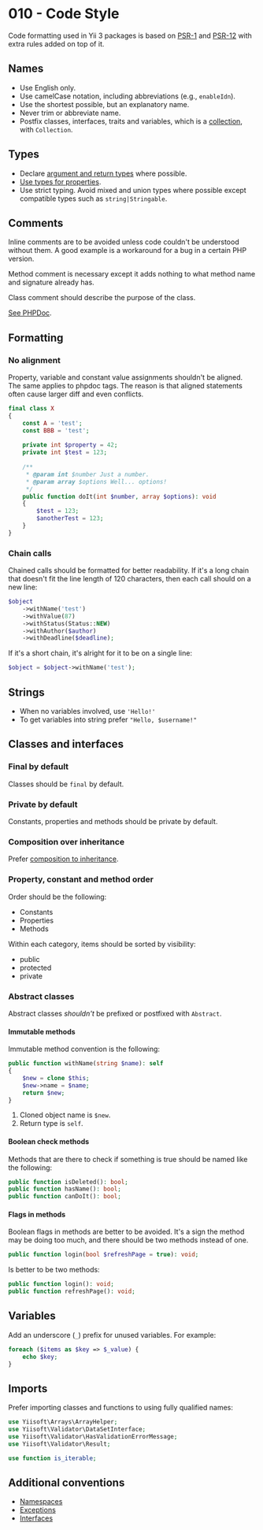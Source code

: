 # 010 - Code Style

Code formatting used in Yii 3 packages is based on [PSR-1](https://www.php-fig.org/psr/psr-1/) and
[PSR-12](https://www.php-fig.org/psr/psr-12/) with extra rules added on top of it.

## Names

- Use English only.
- Use camelCase notation, including abbreviations (e.g., `enableIdn`).
- Use the shortest possible, but an explanatory name.
- Never trim or abbreviate name.
- Postfix classes, interfaces, traits and variables, which is a [collection](https://en.wikipedia.org/wiki/Collection_(abstract_data_type)), with `Collection`.

## Types

- Declare [argument and return types](https://www.php.net/manual/en/migration70.new-features.php) where possible.
- [Use types for properties](https://wiki.php.net/rfc/typed_properties_v2).
- Use strict typing. Avoid mixed and union types where possible except compatible types such as `string|Stringable`.

## Comments

Inline comments are to be avoided unless code couldn't be understood without them.
A good example is a workaround for a bug in a certain PHP version.

Method comment is necessary except it adds nothing to what method name and signature already has.

Class comment should describe the purpose of the class.

[See PHPDoc](https://github.com/yiisoft/docs/blob/master/014-docs.md#phpdoc).

## Formatting

### No alignment

Property, variable and constant value assignments shouldn't be aligned.
The same applies to phpdoc tags. The reason is that aligned statements often cause larger diff and even conflicts.

```php
final class X
{
    const A = 'test';
    const BBB = 'test';
    
    private int $property = 42;
    private int $test = 123;
    
    /**
     * @param int $number Just a number.
     * @param array $options Well... options!
     */
    public function doIt(int $number, array $options): void
    {
        $test = 123;
        $anotherTest = 123;
    }
}
```

### Chain calls

Chained calls should be formatted for better readability.
If it's a long chain that doesn't fit the line length of 120 characters, then each call should on a new line:

```php
$object
    ->withName('test')
    ->withValue(87)
    ->withStatus(Status::NEW)
    ->withAuthor($author)
    ->withDeadline($deadline);
```

If it's a short chain, it's alright for it to be on a single line:

```php
$object = $object->withName('test');
```

## Strings

- When no variables involved, use `'Hello!'`
- To get variables into string prefer `"Hello, $username!"`

## Classes and interfaces

### Final by default

Classes should be `final` by default.

### Private by default

Constants, properties and methods should be private by default.

### Composition over inheritance

Prefer [composition to inheritance](guide/en/concept/di-container.md).

### Property, constant and method order

Order should be the following:

- Constants
- Properties
- Methods

Within each category, items should be sorted by visibility:

- public
- protected
- private

### Abstract classes

Abstract classes *shouldn't* be prefixed or postfixed with `Abstract`.

#### Immutable methods

Immutable method convention is the following:

```php
public function withName(string $name): self
{
    $new = clone $this;
    $new->name = $name;
    return $new; 
}
```

1. Cloned object name is `$new`.
2. Return type is `self`.

#### Boolean check methods

Methods that are there to check if something is true should be named like the following:

```php
public function isDeleted(): bool;
public function hasName(): bool;
public function canDoIt(): bool;
```

#### Flags in methods 

Boolean flags in methods are better to be avoided. It's a sign the method may be doing too much, and there
should be two methods instead of one.

```php
public function login(bool $refreshPage = true): void;
```

Is better to be two methods:

```php
public function login(): void;
public function refreshPage(): void;
```

## Variables

Add an underscore (`_`) prefix for unused variables. For example:

```php
foreach ($items as $key => $_value) {
    echo $key;
}
```

## Imports

Prefer importing classes and functions to using fully qualified names:

```php
use Yiisoft\Arrays\ArrayHelper;
use Yiisoft\Validator\DataSetInterface;
use Yiisoft\Validator\HasValidationErrorMessage;
use Yiisoft\Validator\Result;

use function is_iterable;
```

## Additional conventions

- [Namespaces](004-namespaces.md)
- [Exceptions](007-exceptions.md)
- [Interfaces](008-interfaces.md)

